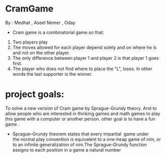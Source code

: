 # CramGame
By : Medhat , Aseel Nemer , Oday 

*  Cram game is a combinatorial game so that: 
1. Two players play 
2.  The moves allowed for each player depend solely and on where he is and not on the other player.
3. The only difference between player 1 and player 2 is that player 1 goes first.
4. The player who does not find where to place the "L", loses. In other words the last supporter is the winner.

# project goals:
To solve a new version of Cram game by Sprague-Grundy theory.
And to allow people who are interested in thinking games and math games to play this game with a computer or another person. other goal is to have a fun game . 


* Sprague–Grundy theorem states that every impartial  game under the normal play convention is equivalent to a one-heap game of nim,
or to an infinite generalization of nim.The Sprague-Grundy function assigns to each position in a game a natural number
   
   
